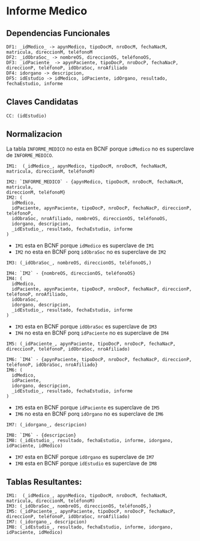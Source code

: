 Informe Medico
==============

Dependencias Funcionales
------------------------

```
DF1: _idMedico_ -> apynMedico, tipoDocM, nroDocM, fechaNacM, matricula, direccionM, teléfonoM
DF2: _idObraSoc_ -> nombreOS, direccionOS, teléfonoOS,
DF3: _idPaciente_ -> apynPaciente, tipoDocP, nroDocP, fechaNacP, direccionP, teléfonoP, idObraSoc, nroAfiliado
DF4: idorgano -> descripcion,
DF5: idEstudio -> idMedico, idPaciente, idOrgano, resultado, fechaEstudio, informe
```

Claves Candidatas
-----------------
```
CC: (idEstudio)
```

Normalizacion
-------------

La tabla `INFORME_MEDICO` no esta en BCNF porque `idMedico` no es superclave de
`INFORME_MEDICO`.

```
IM1:  (_idMedico_, apynMedico, tipoDocM, nroDocM, fechaNacM, matricula, direccionM, teléfonoM)
```
```
IM2: `INFORME_MEDICO` - {apynMedico, tipoDocM, nroDocM, fechaNacM, matricula,
direccionM, teléfonoM}
IM2: (
  idMedico,
  idPaciente, apynPaciente, tipoDocP, nroDocP, fechaNacP, direccionP, teléfonoP,
  idObraSoc, nroAfiliado, nombreOS, direccionOS, teléfonoOS,
  idorgano, descripcion,
  _idEstudio_, resultado, fechaEstudio, informe
)
```

- `IM1` esta en BCNF porque `idMedico` es superclave de `IM1`
- `IM2` no esta en BCNF porq `idObraSoc` no es superclave de `IM2`

```
IM3: (_idObraSoc_, nombreOS, direccionOS, teléfonoOS,)
```
```
IM4: `IM2` - {nombreOS, direccionOS, teléfonoOS}
IM4: (
  idMedico,
  idPaciente, apynPaciente, tipoDocP, nroDocP, fechaNacP, direccionP, teléfonoP, nroAfiliado,
  idObraSoc,
  idorgano, descripcion,
  _idEstudio_, resultado, fechaEstudio, informe
)
```

- `IM3` esta en BCNF porque `idObraSoc` es superclave de `IM3`
- `IM4` no esta en BCNF porq `idPaciente` no es superclave de `IM4`

```
IM5: (_idPaciente_, apynPaciente, tipoDocP, nroDocP, fechaNacP, direccionP, teléfonoP, idObraSoc, nroAfiliado)
```
```
IM6: `IM4` - {apynPaciente, tipoDocP, nroDocP, fechaNacP, direccionP, teléfonoP, idObraSoc, nroAfiliado}
IM6: (
  idMedico,
  idPaciente,
  idorgano, descripcion,
  _idEstudio_, resultado, fechaEstudio, informe
)
```

- `IM5` esta en BCNF porque `idPaciente` es superclave de `IM5`
- `IM6` no esta en BCNF porq `idOrgano` no es superclave de `IM6`

```
IM7: (_idorgano_, descripcion)
```
```
IM8: `IM6` - {descripcion}
IM8: (_idEstudio_, resultado, fechaEstudio, informe, idorgano, idPaciente, idMedico)
```

- `IM7` esta en BCNF porque `idOrgano` es superclave de `IM7`
- `IM8` esta en BCNF porque `idEstudio` es superclave de `IM8`

Tablas Resultantes:
-------------------

```
IM1:  (_idMedico_, apynMedico, tipoDocM, nroDocM, fechaNacM, matricula, direccionM, teléfonoM)
IM3: (_idObraSoc_, nombreOS, direccionOS, teléfonoOS,)
IM5: (_idPaciente_, apynPaciente, tipoDocP, nroDocP, fechaNacP, direccionP, teléfonoP, idObraSoc, nroAfiliado)
IM7: (_idorgano_, descripcion)
IM8: (_idEstudio_, resultado, fechaEstudio, informe, idorgano, idPaciente, idMedico)
```
